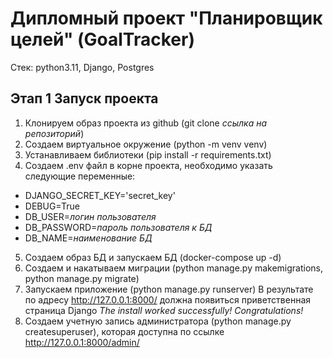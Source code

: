 # Дипломный проект "Планировщик целей" (GoalTracker)
Стек: python3.11, Django, Postgres
## Этап 1 Запуск проекта
1. Клонируем образ проекта из github (git clone *ссылка на репозиторий*)
2. Создаем виртуальное окружение (python -m venv venv)
3. Устанавливаем библиотеки (pip install -r requirements.txt)
4. Создаем .env файл в корне проекта, необходимо указать следующие переменные:
- DJANGO_SECRET_KEY='secret_key'
- DEBUG=True
- DB_USER=*логин пользователя*
- DB_PASSWORD=*пароль пользователя к БД*
- DB_NAME=*наименование БД*
5. Создаем образ БД и запускаем БД (docker-compose up -d)
6. Создаем и накатываем миграции (python manage.py makemigrations, python manage.py migrate)
7. Запускаем приложение (python manage.py runserver)
В результате по адресу http://127.0.0.1:8000/ должна появиться приветственная страница Django 
_The install worked successfully! Congratulations!_
8. Создаем учетную запись администратора (python manage.py createsuperuser), которая доступна по ссылке http://127.0.0.1:8000/admin/